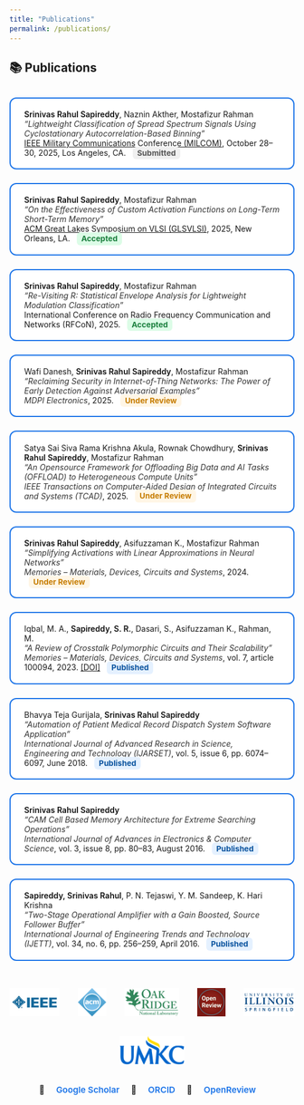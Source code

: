 ```yaml
---
title: "Publications"
permalink: /publications/
---
```


<style>
.logo-row {
  display: flex;
  justify-content: center;
  align-items: center;
  gap: 2rem;
  margin-top: 3rem;
  flex-wrap: wrap;
}

.logo-row img {
  height: 50px;
  max-width: 120px;
  transition: transform 0.3s ease;
  object-fit: contain;
}

.logo-row img:hover {
  transform: scale(1.1);
}

  
.pub-grid {
  display: grid;
  grid-template-columns: 1fr;
  gap: 1.5rem;
  margin-top: 2rem;
}

.pub-card {
  border: 2px solid #1a73e8;
  border-radius: 12px;
  padding: 1.2rem 1.5rem;
  background: #fff;
  transition: 0.3s ease;
}

.pub-card:hover {
  background-color: #f0f8ff;
  transform: scale(1.01);
  box-shadow: 0 4px 12px rgba(26, 115, 232, 0.1);
}

.pub-card strong {
  font-weight: 600;
  color: #111;
}

.pub-card em {
  color: #333;
}

.status {
  font-size: 0.85rem;
  font-weight: bold;
  padding: 0.2rem 0.5rem;
  border-radius: 6px;
  margin-left: 0.5rem;
}

.status.accepted { color: #1a7f3d; background: #dcfce7; }
.status.review   { color: #c67c00; background: #fff6e6; }
.status.pending  { color: #555; background: #f0f0f0; }
.status.published { color: #0a539e; background: #e5f1ff; }

.pub-footer {
  margin-top: 2rem;
  text-align: center;
  font-size: 0.95rem;
}

.pub-footer a {
  text-decoration: none;
  color: #1a73e8;
  margin: 0 1rem;
  font-weight: 600;
}
.pub-footer a:hover {
  text-decoration: underline;
}
</style>

<section id="publications">
  <h2>📚 Publications</h2>

  <div class="pub-grid">
    <div class="pub-card">
      <strong>Srinivas Rahul Sapireddy</strong>, Naznin Akther, Mostafizur Rahman<br>
      <em>“Lightweight Classification of Spread Spectrum Signals Using Cyclostationary Autocorrelation-Based Binning”</em><br>
      <a href="https://milcom.org" target="_blank">IEEE Military Communications Conference (MILCOM)</a>, October 28–30, 2025, Los Angeles, CA. 
      <span class="status pending">Submitted</span>
    </div>
    <div class="pub-card">
      <strong>Srinivas Rahul Sapireddy</strong>, Mostafizur Rahman<br>
      <em>“On the Effectiveness of Custom Activation Functions on Long-Term Short-Term Memory”</em><br>
      <a href="https://www.glsvlsi.org" target="_blank">ACM Great Lakes Symposium on VLSI (GLSVLSI)</a>, 2025, New Orleans, LA. 
      <span class="status accepted">Accepted</span>
    </div>
    <div class="pub-card">
      <strong>Srinivas Rahul Sapireddy</strong>, Mostafizur Rahman<br>
      <em>“Re-Visiting R: Statistical Envelope Analysis for Lightweight Modulation Classification”</em><br>
      International Conference on Radio Frequency Communication and Networks (RFCoN), 2025.
      <span class="status accepted">Accepted</span>
    </div>
    <div class="pub-card">
      Wafi Danesh, <strong>Srinivas Rahul Sapireddy</strong>, Mostafizur Rahman<br>
      <em>“Reclaiming Security in Internet-of-Thing Networks: The Power of Early Detection Against Adversarial Examples”</em><br>
      <em>MDPI Electronics</em>, 2025.
      <span class="status review">Under Review</span>
    </div>
    <div class="pub-card">
      Satya Sai Siva Rama Krishna Akula, Rownak Chowdhury, <strong>Srinivas Rahul Sapireddy</strong>, Mostafizur Rahman<br>
      <em>“An Opensource Framework for Offloading Big Data and AI Tasks (OFFLOAD) to Heterogeneous Compute Units”</em><br>
      <em>IEEE Transactions on Computer-Aided Design of Integrated Circuits and Systems (TCAD)</em>, 2025.
      <span class="status review">Under Review</span>
    </div>
    <div class="pub-card">
      <strong>Srinivas Rahul Sapireddy</strong>, Asifuzzaman K., Mostafizur Rahman<br>
      <em>“Simplifying Activations with Linear Approximations in Neural Networks”</em><br>
      <em>Memories – Materials, Devices, Circuits and Systems</em>, 2024.
      <span class="status review">Under Review</span>
    </div>
    <div class="pub-card">
      Iqbal, M. A., <strong>Sapireddy, S. R.</strong>, Dasari, S., Asifuzzaman K., Rahman, M.<br>
      <em>“A Review of Crosstalk Polymorphic Circuits and Their Scalability”</em><br>
      <em>Memories – Materials, Devices, Circuits and Systems</em>, vol. 7, article 100094, 2023. 
      <a href="https://doi.org/10.1016/j.memori.2023.100094" target="_blank">[DOI]</a>
      <span class="status published">Published</span>
    </div>
    <div class="pub-card">
      Bhavya Teja Gurijala, <strong>Srinivas Rahul Sapireddy</strong><br>
      <em>“Automation of Patient Medical Record Dispatch System Software Application”</em><br>
      <em>International Journal of Advanced Research in Science, Engineering and Technology (IJARSET)</em>, vol. 5, issue 6, pp. 6074–6097, June 2018.
      <span class="status published">Published</span>
    </div>
    <div class="pub-card">
      <strong>Srinivas Rahul Sapireddy</strong><br>
      <em>“CAM Cell Based Memory Architecture for Extreme Searching Operations”</em><br>
      <em>International Journal of Advances in Electronics & Computer Science</em>, vol. 3, issue 8, pp. 80–83, August 2016.
      <span class="status published">Published</span>
    </div>
    <div class="pub-card">
      <strong>Sapireddy, Srinivas Rahul</strong>, P. N. Tejaswi, Y. M. Sandeep, K. Hari Krishna<br>
      <em>“Two-Stage Operational Amplifier with a Gain Boosted, Source Follower Buffer”</em><br>
      <em>International Journal of Engineering Trends and Technology (IJETT)</em>, vol. 34, no. 6, pp. 256–259, April 2016.
      <span class="status published">Published</span>
    </div>
  </div>

  <div class="logo-row">
  <a href="https://www.ieee.org/" target="_blank" title="IEEE">
    <img src="/images/IEEE.jpg" alt="IEEE Logo" />
  </a>
  <a href="https://www.acm.org/" target="_blank" title="ACM">
    <img src="/images/ACM.png" alt="ACM Logo" />
  </a>
  <a href="https://www.ornl.gov/" target="_blank" title="Oak Ridge National Laboratory">
    <img src="/images/Oak.jpg" alt="ORNL Logo" />
  </a>
  <a href="https://openreview.net/" target="_blank" title="OpenReview">
    <img src="/images/OPEN.jpg" alt="OpenReview Logo" />
  </a>
  <a href="https://www.uis.edu/" target="_blank" title="UIS">
    <img src="/images/UIS.png" alt="UIS Logo" />
  </a>
  <a href="https://www.umkc.edu/" target="_blank" title="UMKC">
    <img src="/images/UMKC.png" alt="UMKC Logo" />
  </a>
</div>

</section>

<footer class="pub-footer">
  📘 <a href="https://scholar.google.com/citations?user=08fgpdIAAAAJ&hl=en" target="_blank">Google Scholar</a>
  🧬 <a href="https://orcid.org/0000-0002-9898-6810" target="_blank">ORCID</a>
  📝 <a href="https://openreview.net/profile?id=~Srinivas_Rahul_Sapireddy1" target="_blank">OpenReview</a>
</footer>
